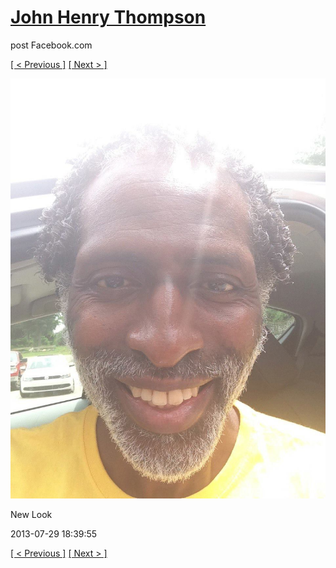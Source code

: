 # [John Henry Thompson](../README.md)
post Facebook.com

[[ < Previous ]](2013-07-29-2.md) [[ Next > ]](2013-07-03-2.md)

[![](../media/2013-07-29/New-Look-2.jpg)](../README.md)

New Look

2013-07-29 18:39:55

[[ < Previous ]](2013-07-29-2.md) [[ Next > ]](2013-07-03-2.md)